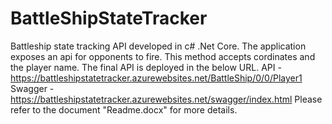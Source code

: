 # BattleShipStateTracker
Battleship state tracking API developed in c# .Net Core.
The application exposes an api for opponents to fire. This method accepts cordinates and the player name.
The final API is deployed in the below URL.
API - https://battleshipstatetracker.azurewebsites.net/BattleShip/0/0/Player1 
Swagger - https://battleshipstatetracker.azurewebsites.net/swagger/index.html 
Please refer to the document "Readme.docx" for more details.
